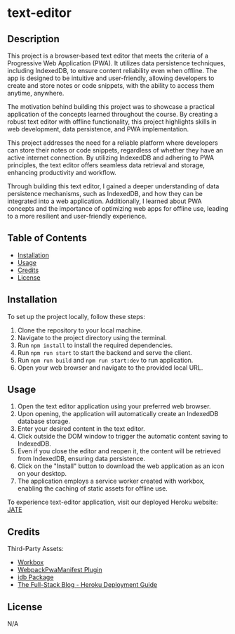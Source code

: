 # text-editor

## Description

This project is a browser-based text editor that meets the criteria of a Progressive Web Application (PWA). It utilizes data persistence techniques, including IndexedDB, to ensure content reliability even when offline. The app is designed to be intuitive and user-friendly, allowing developers to create and store notes or code snippets, with the ability to access them anytime, anywhere.

The motivation behind building this project was to showcase a practical application of the concepts learned throughout the course. By creating a robust text editor with offline functionality, this project highlights skills in web development, data persistence, and PWA implementation.

This project addresses the need for a reliable platform where developers can store their notes or code snippets, regardless of whether they have an active internet connection. By utilizing IndexedDB and adhering to PWA principles, the text editor offers seamless data retrieval and storage, enhancing productivity and workflow.

Through building this text editor, I gained a deeper understanding of data persistence mechanisms, such as IndexedDB, and how they can be integrated into a web application. Additionally, I learned about PWA concepts and the importance of optimizing web apps for offline use, leading to a more resilient and user-friendly experience.

## Table of Contents

- [Installation](#installation)
- [Usage](#usage)
- [Credits](#credits)
- [License](#license)

## Installation

To set up the project locally, follow these steps:

1. Clone the repository to your local machine.
2. Navigate to the project directory using the terminal.
3. Run `npm install` to install the required dependencies.
4. Run `npm run start` to start the backend and serve the client.
5. Run `npm run build` and `npm run start:dev` to run application.
6. Open your web browser and navigate to the provided local URL.

## Usage

1. Open the text editor application using your preferred web browser.
2. Upon opening, the application will automatically create an IndexedDB database storage.
3. Enter your desired content in the text editor.
4. Click outside the DOM window to trigger the automatic content saving to IndexedDB.
5. Even if you close the editor and reopen it, the content will be retrieved from IndexedDB, ensuring data persistence.
6. Click on the "Install" button to download the web application as an icon on your desktop.
7. The application employs a service worker created with workbox, enabling the caching of static assets for offline use.

To experience text-editor application, visit our deployed Heroku website: [JATE](https://text-editor-jalzu1007-1b3dad0681d3.herokuapp.com/)

## Credits

Third-Party Assets:

- [Workbox](https://developers.google.com/web/tools/workbox)
- [WebpackPwaManifest Plugin](https://www.npmjs.com/package/webpack-pwa-manifest)
- [idb Package](https://www.npmjs.com/package/idb)
- [The Full-Stack Blog - Heroku Deployment Guide](https://coding-boot-camp.github.io/full-stack/heroku/heroku-deployment-guide)

## License

N/A